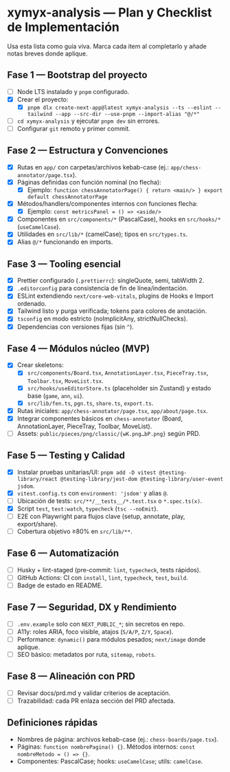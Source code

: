 # xymyx-analysis — Plan y Checklist de Implementación

Usa esta lista como guía viva. Marca cada item al completarlo y añade notas breves donde aplique.

## Fase 1 — Bootstrap del proyecto
- [ ] Node LTS instalado y `pnpm` configurado.
- [x] Crear el proyecto:
  - [x] `pnpm dlx create-next-app@latest xymyx-analysis --ts --eslint --tailwind --app --src-dir --use-pnpm --import-alias "@/*"`
- [ ] `cd xymyx-analysis` y ejecutar `pnpm dev` sin errores.
- [ ] Configurar `git` remoto y primer commit.

## Fase 2 — Estructura y Convenciones
- [x] Rutas en `app/` con carpetas/archivos kebab-case (ej.: `app/chess-annotator/page.tsx`).
- [x] Páginas definidas con función nominal (no flecha):
  - [x] Ejemplo: `function chessAnnotatorPage() { return <main/> } export default chessAnnotatorPage`
- [x] Métodos/handlers/componentes internos con funciones flecha:
  - [x] Ejemplo: `const metricsPanel = () => <aside/>`
- [x] Componentes en `src/components/*` (PascalCase), hooks en `src/hooks/*` (`useCamelCase`).
- [x] Utilidades en `src/lib/*` (camelCase); tipos en `src/types.ts`.
- [x] Alias `@/*` funcionando en imports.

## Fase 3 — Tooling esencial
- [x] Prettier configurado (`.prettierrc`): singleQuote, semi, tabWidth 2.
- [x] `.editorconfig` para consistencia de fin de línea/indentación.
- [x] ESLint extendiendo `next/core-web-vitals`, plugins de Hooks e Import ordenado.
- [x] Tailwind listo y purga verificada; tokens para colores de anotación.
- [x] `tsconfig` en modo estricto (noImplicitAny, strictNullChecks).
- [x] Dependencias con versiones fijas (sin `^`).

## Fase 4 — Módulos núcleo (MVP)
- [x] Crear skeletons:
  - [x] `src/components/Board.tsx`, `AnnotationLayer.tsx`, `PieceTray.tsx`, `Toolbar.tsx`, `MoveList.tsx`.
  - [x] `src/hooks/useEditorStore.ts` (placeholder sin Zustand) y estado base (`game`, `ann`, `ui`).
  - [x] `src/lib/fen.ts`, `pgn.ts`, `share.ts`, `export.ts`.
- [x] Rutas iniciales: `app/chess-annotator/page.tsx`, `app/about/page.tsx`.
- [x] Integrar componentes básicos en `chess-annotator` (Board, AnnotationLayer, PieceTray, Toolbar, MoveList).
- [ ] Assets: `public/pieces/png/classic/{wK.png…bP.png}` según PRD.

## Fase 5 — Testing y Calidad
- [x] Instalar pruebas unitarias/UI: `pnpm add -D vitest @testing-library/react @testing-library/jest-dom @testing-library/user-event jsdom`.
- [x] `vitest.config.ts` con `environment: 'jsdom'` y alias `@`.
- [ ] Ubicación de tests: `src/**/__tests__/*.test.tsx` o `*.spec.ts(x)`.
- [x] Script `test`, `test:watch`, `typecheck` (`tsc --noEmit`).
- [ ] E2E con Playwright para flujos clave (setup, annotate, play, export/share).
- [ ] Cobertura objetivo ≥80% en `src/lib/**`.

## Fase 6 — Automatización
- [ ] Husky + lint-staged (pre-commit: `lint`, `typecheck`, tests rápidos).
- [ ] GitHub Actions: CI con `install`, `lint`, `typecheck`, `test`, `build`.
- [ ] Badge de estado en README.

## Fase 7 — Seguridad, DX y Rendimiento
- [ ] `.env.example` solo con `NEXT_PUBLIC_*`; sin secretos en repo.
- [ ] A11y: roles ARIA, foco visible, atajos (`S/A/P`, `Z/Y`, `Space`).
- [ ] Performance: `dynamic()` para módulos pesados; `next/image` donde aplique.
- [ ] SEO básico: metadatos por ruta, `sitemap`, `robots`.

## Fase 8 — Alineación con PRD
- [ ] Revisar docs/prd.md y validar criterios de aceptación.
- [ ] Trazabilidad: cada PR enlaza sección del PRD afectada.

## Definiciones rápidas
- Nombres de página: archivos kebab-case (ej.: `chess-boards/page.tsx`).
- Páginas: `function nombrePagina() {}`. Métodos internos: `const nombreMetodo = () => {}`.
- Componentes: PascalCase; hooks: `useCamelCase`; utils: `camelCase`.
